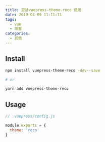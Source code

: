 ```yaml
---
title: 安装vuepress-theme-reco 使用
date: 2019-04-09 11:11:11
tags:
  - vue
  - 博客
categories:
  - 其他
---
```


## Install

```bash
npm install vuepress-theme-reco -dev--save

# or

yarn add vuepress-theme-reco
```

## Usage

```javascript
// .vuepress/config.js

module.exports = {
  theme: 'reco'
}  
```